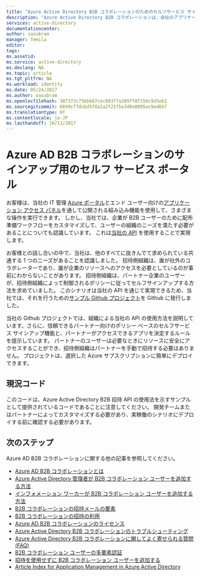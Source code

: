 ```yaml
---
title: "Azure Active Directory B2B コラボレーションのためのセルフサービス サインアップ ポータル | Microsoft ドキュメント"
description: "Azure Active Directory B2B コラボレーションは、会社のアプリケーションにビジネス パートナーが選択的にアクセスできるようにすることで会社間のリレーションシップをサポートします"
services: active-directory
documentationcenter: 
author: sasubram
manager: femila
editor: 
tags: 
ms.assetid: 
ms.service: active-directory
ms.devlang: NA
ms.topic: article
ms.tgt_pltfrm: NA
ms.workload: identity
ms.date: 05/24/2017
ms.author: sasubram
ms.openlocfilehash: 307373c75bbb87cec683f7a3097f8f159c9d5e61
ms.sourcegitcommit: 6699c77dcbd5f8a1a2f21fba3d0a0005ac9ed6b7
ms.translationtype: HT
ms.contentlocale: ja-JP
ms.lasthandoff: 10/11/2017
---
```

# <a name="self-service-portal-for-azure-ad-b2b-collaboration-sign-up"></a>Azure AD B2B コラボレーションのサインアップ用のセルフ サービス ポータル

お客様は、当社の IT 管理 [Azure ポータル](https://portal.azure.com)とエンド ユーザー向けの[アプリケーション アクセス パネル](https://myapps.microsoft.com)を通して公開される組み込み機能を使用して、さまざまな操作を実行できます。 しかし、当社では、企業が B2B ユーザーのために配布準備ワークフローをカスタマイズして、ユーザーの組織のニーズを満たす必要があることについても認識しています。 これは[当社の API](https://developer.microsoft.com/graph/docs/api-reference/v1.0/resources/invitation) を使用することで実現します。

お客様との話し合いの中で、当社は、他のすべてに抜きんでて求められている共通する 1 つのニーズがあることを認識しました。 招待側組織は、誰が社外のコラボレーターであり、誰が企業のリソースへのアクセスを必要としているのが事前にわからないことがあります。 招待側組織は、パートナー企業のユーザーが、招待側組織によって制御されるポリシーに従ってセルフサインアップする方法を求めていました。 このシナリオは当社の API を通じて実現できるため、当社では、それを行うための[サンプル Github プロジェクト](https://github.com/Azure/active-directory-dotnet-graphapi-b2bportal-web)を Github に発行しました。

当社の Github プロジェクトでは、組織による当社の API の使用方法を説明しています。さらに、信頼できるパートナー向けのポリシー ベースのセルフサービス サインアップ機能と、パートナーがアクセスできるアプリを決定するルールを提示しています。 パートナーのユーザーは必要なときにリソースに安全にアクセスすることができ、招待側組織はパートナーを手動で招待する必要はありません。 プロジェクトは、選択した Azure サブスクリプションに簡単にデプロイできます。

## <a name="as-is-code"></a>現況コード

このコードは、Azure Active Directory B2B 招待 API の使用法を示すサンプルとして提供されているコードであることに注意してください。 開発チームまたはパートナーによってカスタマイズする必要があり、実稼働のシナリオにデプロイする前に確認する必要があります。

## <a name="next-steps"></a>次のステップ

Azure AD B2B コラボレーションに関する他の記事を参照してください。
* [Azure AD B2B コラボレーションとは](active-directory-b2b-what-is-azure-ad-b2b.md)
* [Azure Active Directory 管理者が B2B コラボレーション ユーザーを追加する方法](active-directory-b2b-admin-add-users.md)
* [インフォメーション ワーカーが B2B コラボレーション ユーザーを追加する方法](active-directory-b2b-iw-add-users.md)
* [B2B コラボレーションの招待メールの要素](active-directory-b2b-invitation-email.md)
* [B2B コラボレーションの招待の利用](active-directory-b2b-redemption-experience.md)
* [Azure AD B2B コラボレーションのライセンス](active-directory-b2b-licensing.md)
* [Azure Active Directory B2B コラボレーションのトラブルシューティング](active-directory-b2b-troubleshooting.md)
* [Azure Active Directory B2B コラボレーションに関してよく寄せられる質問 (FAQ)](active-directory-b2b-faq.md)
* [B2B コラボレーション ユーザーの多要素認証](active-directory-b2b-mfa-instructions.md)
* [招待を使用せずに B2B コラボレーション ユーザーを追加する](active-directory-b2b-add-user-without-invite.md)
* [Article Index for Application Management in Azure Active Directory](active-directory-apps-index.md)